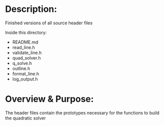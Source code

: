 Description:
======================
Finished versions of all source header files

Inside this directory:
- README.md
- read_line.h
- validate_line.h
- quad_solver.h
- q_solve.h
- outline.h
- format_line.h
- log_output.h

Overview & Purpose:
======================
The header files contain the prototypes necessary for the functions to build the quadratic solver